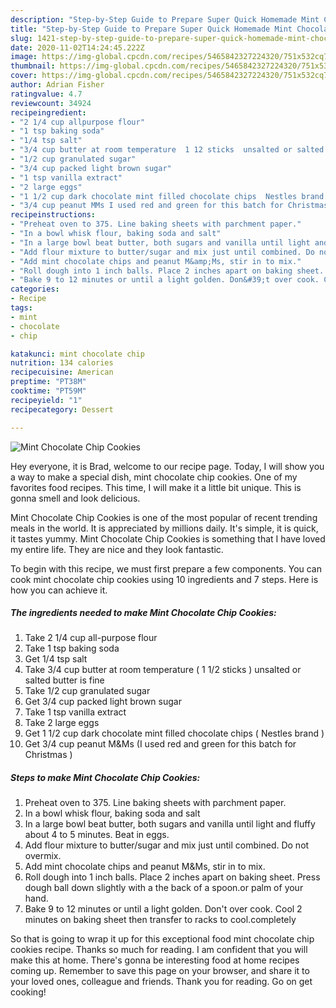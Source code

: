 ```yaml
---
description: "Step-by-Step Guide to Prepare Super Quick Homemade Mint Chocolate Chip Cookies"
title: "Step-by-Step Guide to Prepare Super Quick Homemade Mint Chocolate Chip Cookies"
slug: 1421-step-by-step-guide-to-prepare-super-quick-homemade-mint-chocolate-chip-cookies
date: 2020-11-02T14:24:45.222Z
image: https://img-global.cpcdn.com/recipes/5465842327224320/751x532cq70/mint-chocolate-chip-cookies-recipe-main-photo.jpg
thumbnail: https://img-global.cpcdn.com/recipes/5465842327224320/751x532cq70/mint-chocolate-chip-cookies-recipe-main-photo.jpg
cover: https://img-global.cpcdn.com/recipes/5465842327224320/751x532cq70/mint-chocolate-chip-cookies-recipe-main-photo.jpg
author: Adrian Fisher
ratingvalue: 4.7
reviewcount: 34924
recipeingredient:
- "2 1/4 cup allpurpose flour"
- "1 tsp baking soda"
- "1/4 tsp salt"
- "3/4 cup butter at room temperature  1 12 sticks  unsalted or salted butter is fine"
- "1/2 cup granulated sugar"
- "3/4 cup packed light brown sugar"
- "1 tsp vanilla extract"
- "2 large eggs"
- "1 1/2 cup dark chocolate mint filled chocolate chips  Nestles brand "
- "3/4 cup peanut MMs I used red and green for this batch for Christmas "
recipeinstructions:
- "Preheat oven to 375. Line baking sheets with parchment paper."
- "In a bowl whisk flour, baking soda and salt"
- "In a large bowl beat butter, both sugars and vanilla until light and fluffy about 4 to  5 minutes. Beat in eggs."
- "Add flour mixture to butter/sugar and mix just until combined. Do not overmix."
- "Add mint chocolate chips and peanut M&amp;Ms, stir in to mix."
- "Roll dough into 1 inch balls. Place 2 inches apart on baking sheet. Press dough ball down slightly with a the back of a spoon.or palm of your hand."
- "Bake 9 to 12 minutes or until a light golden. Don&#39;t over cook. Cool 2 minutes on baking sheet then transfer to racks to cool.completely"
categories:
- Recipe
tags:
- mint
- chocolate
- chip

katakunci: mint chocolate chip 
nutrition: 134 calories
recipecuisine: American
preptime: "PT38M"
cooktime: "PT59M"
recipeyield: "1"
recipecategory: Dessert

---
```



![Mint Chocolate Chip Cookies](https://img-global.cpcdn.com/recipes/5465842327224320/751x532cq70/mint-chocolate-chip-cookies-recipe-main-photo.jpg)

Hey everyone, it is Brad, welcome to our recipe page. Today, I will show you a way to make a special dish, mint chocolate chip cookies. One of my favorites food recipes. This time, I will make it a little bit unique. This is gonna smell and look delicious.

Mint Chocolate Chip Cookies is one of the most popular of recent trending meals in the world. It is appreciated by millions daily. It's simple, it is quick, it tastes yummy. Mint Chocolate Chip Cookies is something that I have loved my entire life. They are nice and they look fantastic.




To begin with this recipe, we must first prepare a few components. You can cook mint chocolate chip cookies using 10 ingredients and 7 steps. Here is how you can achieve it.

<!--inarticleads1-->

##### The ingredients needed to make Mint Chocolate Chip Cookies:

1. Take 2 1/4 cup all-purpose flour
1. Take 1 tsp baking soda
1. Get 1/4 tsp salt
1. Take 3/4 cup butter at room temperature ( 1 1/2 sticks ) unsalted or salted butter is fine
1. Take 1/2 cup granulated sugar
1. Get 3/4 cup packed light brown sugar
1. Take 1 tsp vanilla extract
1. Take 2 large eggs
1. Get 1 1/2 cup dark chocolate mint filled chocolate chips ( Nestles brand )
1. Get 3/4 cup peanut M&amp;Ms (I used red and green for this batch for Christmas )




<!--inarticleads2-->

##### Steps to make Mint Chocolate Chip Cookies:

1. Preheat oven to 375. Line baking sheets with parchment paper.
1. In a bowl whisk flour, baking soda and salt
1. In a large bowl beat butter, both sugars and vanilla until light and fluffy about 4 to  5 minutes. Beat in eggs.
1. Add flour mixture to butter/sugar and mix just until combined. Do not overmix.
1. Add mint chocolate chips and peanut M&amp;Ms, stir in to mix.
1. Roll dough into 1 inch balls. Place 2 inches apart on baking sheet. Press dough ball down slightly with a the back of a spoon.or palm of your hand.
1. Bake 9 to 12 minutes or until a light golden. Don&#39;t over cook. Cool 2 minutes on baking sheet then transfer to racks to cool.completely




So that is going to wrap it up for this exceptional food mint chocolate chip cookies recipe. Thanks so much for reading. I am confident that you will make this at home. There's gonna be interesting food at home recipes coming up. Remember to save this page on your browser, and share it to your loved ones, colleague and friends. Thank you for reading. Go on get cooking!
